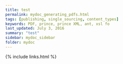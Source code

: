 ```yaml
---
title: test
permalink: mydoc_generating_pdfs.html
tags: [publishing, single_sourcing, content_types]
keywords: PDF, prince, prince XML, ant, xsl fo
last_updated: July 3, 2016
summary: "test"
sidebar: mydoc_sidebar
folder: mydoc
---
```




{% include links.html %}
